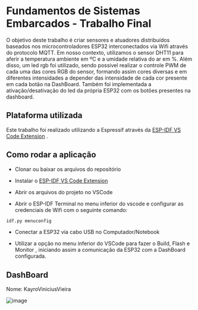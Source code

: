 # Fundamentos de Sistemas Embarcados - Trabalho Final

O objetivo deste trabalho é criar sensores e atuadores distribuídos baseados nos microcontroladores ESP32 interconectados via Wifi através do protocolo MQTT. Em nosso contexto, utilizamos o sensor DHT11 para aferir a temperatura ambiente
em ºC e a umidade relativa do ar em %. Além disso, um led  rgb foi utilizado, sendo possivel realizar o controle PWM de cada uma das cores RGB do sensor, formando assim  cores diversas e em diferentes intensidades a depender das intensidade de cada cor presente em cada botão na DashBoard. Também foi implementada a ativação/desativação  do led da própria ESP32 com os botões presentes na dashboard.




## Plataforma utilizada

Este trabalho foi realizado utilizando a Espressif através da [ESP-IDF VS Code Extension](https://docs.espressif.com/projects/esp-idf/en/latest/esp32/get-started/index.html#) .

## Como rodar a aplicação

- Clonar ou baixar os arquivos do repositório

- Instalar o [ESP-IDF VS Code Extension](https://docs.espressif.com/projects/esp-idf/en/latest/esp32/get-started/index.html#) 
- Abrir os arquivos do projeto no VSCode

- Abrir o ESP-IDF Terminal no menu inferior do vscode e configurar as credenciais de Wifi com o seguinte comando: 

```bash
idf.py menuconfig
```
- Conectar a ESP32 via cabo USB no Computador/Notebook

- Utilizar  a opção no menu inferior do VSCode para fazer o Build, Flash e Monitor , iniciando assim a comunicação da ESP32 com  a DashBoard configurada.


## DashBoard

Nome: KayroViniciusVieira

![image]()